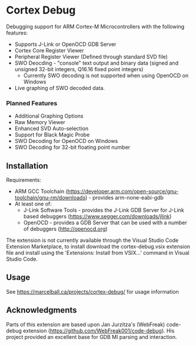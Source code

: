 # Cortex Debug

Debugging support for ARM Cortex-M Microcontrollers with the following features:

* Supports J-Link or OpenOCD GDB Server
* Cortex Core Register Viewer
* Peripheral Register Viewer (Defined through standard SVD file)
* SWO Deocding - "console" text output and binary data (signed and unsigned 32-bit integers, Q16.16 fixed point integers)
    * Currently SWO decoding is not supported when using OpenOCD on Windows
* Live graphing of SWO decoded data.

### Planned Features

* Additional Graphing Options
* Raw Memory Viewer
* Enhanced SVD Auto-selection
* Support for Black Magic Probe
* SWO Decoding for OpenOCD on Windows
* SWO Decoding for 32-bit floating point number

## Installation

Requirements:

* ARM GCC Toolchain (https://developer.arm.com/open-source/gnu-toolchain/gnu-rm/downloads) - provides arm-none-eabi-gdb
* At least one of:
    * J-Link Software Tools - provides the J-Link GDB Server for J-Link based debuggers (https://www.segger.com/downloads/jlink)
    * OpenOCD - provides a GDB Server that can be used with a number of debuggers (http://openocd.org)

The extension is not currently available through the Visual Studio Code Extension Marketplace, to install download the cortex-debug.vsix extension file and install using the 'Extensions: Install from VSIX...' command in Visual Studio Code.

## Usage

See https://marcelball.ca/projects/cortex-debug/ for usage information

## Acknowledgments

Parts of this extension are based upon Jan Jurzitza's (WebFreak) code-debug extension (https://github.com/WebFreak001/code-debug). His project provided an excellent base for GDB MI parsing and interaction.
